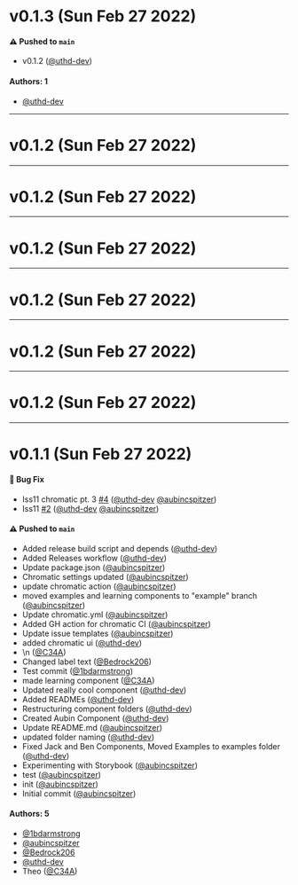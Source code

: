 # v0.1.3 (Sun Feb 27 2022)

#### ⚠️ Pushed to `main`

- v0.1.2 ([@uthd-dev](https://github.com/uthd-dev))

#### Authors: 1

- [@uthd-dev](https://github.com/uthd-dev)

---

# v0.1.2 (Sun Feb 27 2022)



---

# v0.1.2 (Sun Feb 27 2022)



---

# v0.1.2 (Sun Feb 27 2022)



---

# v0.1.2 (Sun Feb 27 2022)



---

# v0.1.2 (Sun Feb 27 2022)



---

# v0.1.2 (Sun Feb 27 2022)



---

# v0.1.1 (Sun Feb 27 2022)

#### 🐛 Bug Fix

- Iss11 chromatic pt. 3 [#4](https://github.com/GHS-WebDevClub/storybook/pull/4) ([@uthd-dev](https://github.com/uthd-dev) [@aubincspitzer](https://github.com/aubincspitzer))
- Iss11 [#2](https://github.com/GHS-WebDevClub/storybook/pull/2) ([@uthd-dev](https://github.com/uthd-dev) [@aubincspitzer](https://github.com/aubincspitzer))

#### ⚠️ Pushed to `main`

- Added release build script and depends ([@uthd-dev](https://github.com/uthd-dev))
- Added Releases workflow ([@uthd-dev](https://github.com/uthd-dev))
- Update package.json ([@aubincspitzer](https://github.com/aubincspitzer))
- Chromatic settings updated ([@aubincspitzer](https://github.com/aubincspitzer))
- update chromatic action ([@aubincspitzer](https://github.com/aubincspitzer))
- moved examples and learning components to "example" branch ([@aubincspitzer](https://github.com/aubincspitzer))
- Update chromatic.yml ([@aubincspitzer](https://github.com/aubincspitzer))
- Added GH action for chromatic CI ([@aubincspitzer](https://github.com/aubincspitzer))
- Update issue templates ([@aubincspitzer](https://github.com/aubincspitzer))
- added chromatic ui ([@uthd-dev](https://github.com/uthd-dev))
- \n ([@C34A](https://github.com/C34A))
- Changed label text ([@Bedrock206](https://github.com/Bedrock206))
- Test commit ([@1bdarmstrong](https://github.com/1bdarmstrong))
- made learning component ([@C34A](https://github.com/C34A))
- Updated really cool component ([@uthd-dev](https://github.com/uthd-dev))
- Added READMEs ([@uthd-dev](https://github.com/uthd-dev))
- Restructuring component folders ([@uthd-dev](https://github.com/uthd-dev))
- Created Aubin Component ([@uthd-dev](https://github.com/uthd-dev))
- Update README.md ([@aubincspitzer](https://github.com/aubincspitzer))
- updated folder naming ([@uthd-dev](https://github.com/uthd-dev))
- Fixed Jack and Ben Components, Moved Examples to examples folder ([@uthd-dev](https://github.com/uthd-dev))
- Experimenting with Storybook ([@aubincspitzer](https://github.com/aubincspitzer))
- test ([@aubincspitzer](https://github.com/aubincspitzer))
- init ([@aubincspitzer](https://github.com/aubincspitzer))
- Initial commit ([@aubincspitzer](https://github.com/aubincspitzer))

#### Authors: 5

- [@1bdarmstrong](https://github.com/1bdarmstrong)
- [@aubincspitzer](https://github.com/aubincspitzer)
- [@Bedrock206](https://github.com/Bedrock206)
- [@uthd-dev](https://github.com/uthd-dev)
- Theo ([@C34A](https://github.com/C34A))
